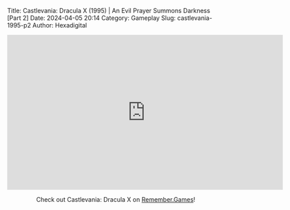 Title: Castlevania: Dracula X (1995) | An Evil Prayer Summons Darkness [Part 2]
Date: 2024-04-05 20:14
Category: Gameplay
Slug: castlevania-1995-p2
Author: Hexadigital

<center><iframe src="https://www.youtube.com/embed/pVEurB4eW9Q?feature=oembed" allow="accelerometer; autoplay; encrypted-media; gyroscope; picture-in-picture" width="640" height="360" frameborder="0"></iframe>

Check out Castlevania: Dracula X on [Remember.Games]()!</center>